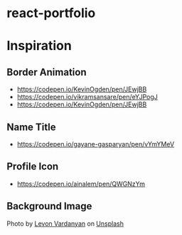 # react-portfolio

# Inspiration

## Border Animation

- https://codepen.io/KevinOgden/pen/JEwjBB
- https://codepen.io/vikramsansare/pen/eYJPogJ
- https://codepen.io/KevinOgden/pen/JEwjBB

## Name Title

- https://codepen.io/gayane-gasparyan/pen/vYmYMeV

## Profile Icon

- https://codepen.io/ainalem/pen/QWGNzYm

## Background Image

Photo by <a href='https://unsplash.com/@lyovon?utm_source=unsplash&utm_medium=referral&utm_content=creditCopyText'>Levon Vardanyan</a> on
<a href='https://unsplash.com/s/photos/cyberpunk?utm_source=unsplash&utm_medium=referral&utm_content=creditCopyText'>Unsplash</a>
